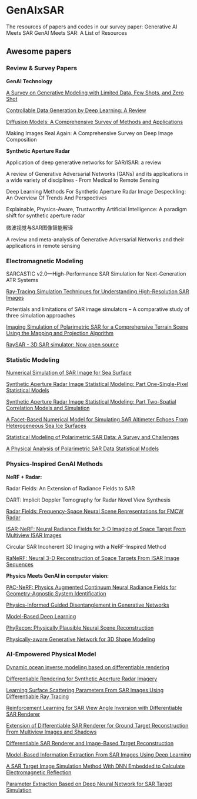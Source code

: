 # GenAIxSAR
The resources of papers and codes in our survey paper: Generative AI Meets SAR
GenAI Meets SAR: A List of Resources

## Awesome papers

### Review & Survey Papers

**GenAI Technology**

[A Survey on Generative Modeling with Limited Data, Few Shots, and Zero Shot](http://arxiv.org/abs/2307.14397)

[Controllable Data Generation by Deep Learning: A Review](https://arxiv.org/pdf/2207.09542)

[Diffusion Models: A Comprehensive Survey of Methods and Applications](https://arxiv.org/pdf/2209.00796)

Making Images Real Again: A Comprehensive Survey on Deep Image Composition

**Synthetic Aperture Radar**

Application of deep generative networks for SAR/ISAR: a review

A review of Generative Adversarial Networks (GANs) and its applications in a wide variety of disciplines - From Medical to Remote Sensing

Deep Learning Methods For Synthetic Aperture Radar Image Despeckling: An Overview Of Trends And Perspectives

Explainable, Physics-Aware, Trustworthy Artificial Intelligence: A paradigm shift for synthetic aperture radar

微波视觉与SAR图像智能解译

A review and meta-analysis of Generative Adversarial Networks and their applications in remote sensing

### Electromagnetic Modeling

SARCASTIC v2.0—High-Performance SAR Simulation for Next-Generation ATR Systems

[Ray-Tracing Simulation Techniques for Understanding High-Resolution SAR Images](http://ieeexplore.ieee.org/document/5238514/)

Potentials and limitations of SAR image simulators – A comparative study of three simulation approaches

[Imaging Simulation of Polarimetric SAR for a Comprehensive Terrain Scene Using the Mapping and Projection Algorithm](https://ieeexplore.ieee.org/document/1717717)

[RaySAR - 3D SAR simulator: Now open source](http://ieeexplore.ieee.org/document/7730757/)

### Statistic Modeling

[Numerical Simulation of SAR Image for Sea Surface](https://www.mdpi.com/2072-4292/14/3/439)

[Synthetic Aperture Radar Image Statistical Modeling: Part One-Single-Pixel Statistical Models](https://ieeexplore.ieee.org/document/9166719/)

[Synthetic Aperture Radar Image Statistical Modeling: Part Two-Spatial Correlation Models and Simulation](https://ieeexplore.ieee.org/document/9262904/)

[A Facet-Based Numerical Model for Simulating SAR Altimeter Echoes From Heterogeneous Sea Ice Surfaces](https://ieeexplore.ieee.org/document/8625441/)

[Statistical Modeling of Polarimetric SAR Data: A Survey and Challenges](http://www.mdpi.com/2072-4292/9/4/348)

[A Physical Analysis of Polarimetric SAR Data Statistical Models](http://ieeexplore.ieee.org/document/7377073/)

### Physics-Inspired GenAI Methods

**NeRF + Radar:**

Radar Fields: An Extension of Radiance Fields to SAR

DART: Implicit Doppler Tomography for Radar Novel View Synthesis

[Radar Fields: Frequency-Space Neural Scene Representations for FMCW Radar](https://dl.acm.org/doi/10.1145/3641519.3657510)

[ISAR-NeRF: Neural Radiance Fields for 3-D Imaging of Space Target From Multiview ISAR Images](https://ieeexplore.ieee.org/document/10423594/?arnumber=10423594)

Circular SAR Incoherent 3D Imaging with a NeRF-Inspired Method

[RaNeRF: Neural 3-D Reconstruction of Space Targets From ISAR Image Sequences](https://ieeexplore.ieee.org/document/10190736/?arnumber=10190736)

**Physics Meets GenAI in computer vision:**

[PAC-NeRF: Physics Augmented Continuum Neural Radiance Fields for Geometry-Agnostic System Identification](http://arxiv.org/abs/2303.05512)

[Physics-Informed Guided Disentanglement in Generative Networks](https://ieeexplore.ieee.org/document/10070869/)

[Model-Based Deep Learning](https://ieeexplore.ieee.org/document/10056957/)

[PhyRecon: Physically Plausible Neural Scene Reconstruction](http://arxiv.org/abs/2404.16666)

[Physically-aware Generative Network for 3D Shape Modeling](https://ieeexplore.ieee.org/document/9578796/)

### AI-Empowered Physical Model

[Dynamic ocean inverse modeling based on differentiable rendering](https://link.springer.com/10.1007/s41095-023-0338-4)

[Differentiable Rendering for Synthetic Aperture Radar Imagery](https://ieeexplore.ieee.org/document/10214298/)

[Learning Surface Scattering Parameters From SAR Images Using Differentiable Ray Tracing](http://arxiv.org/abs/2401.01175)

[Reinforcement Learning for SAR View Angle Inversion with Differentiable SAR Renderer](http://arxiv.org/abs/2401.01165)

[Extension of Differentiable SAR Renderer for Ground Target Reconstruction From Multiview Images and Shadows](https://ieeexplore.ieee.org/document/10266368/)

[Differentiable SAR Renderer and Image-Based Target Reconstruction](https://ieeexplore.ieee.org/document/9926979/)

[Model-Based Information Extraction From SAR Images Using Deep Learning](https://ieeexplore.ieee.org/document/9286839/)

[A SAR Target Image Simulation Method With DNN Embedded to Calculate Electromagnetic Reflection](https://ieeexplore.ieee.org/abstract/document/9345961)

[Parameter Extraction Based on Deep Neural Network for SAR Target Simulation](https://ieeexplore.ieee.org/document/8999587/)